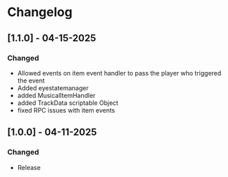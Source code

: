 # Changelog

## [1.1.0] - 04-15-2025
### Changed
- Allowed events on item event handler to pass the player who triggered the event
- Added eyestatemanager
- added MusicalItemHandler
- added TrackData scriptable Object
- fixed RPC issues with item events

## [1.0.0] - 04-11-2025
### Changed
- Release
